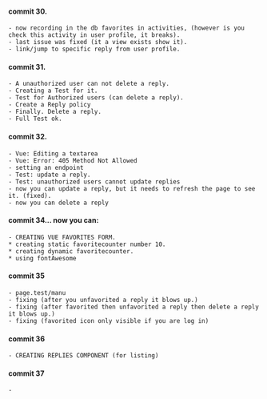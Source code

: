 #### commit 30.
    - now recording in the db favorites in activities, (however is you check this activity in user profile, it breaks).
    - last issue was fixed (it a view exists show it).
    - link/jump to specific reply from user profile.
#### commit 31.
    - A unauthorized user can not delete a reply.
    - Creating a Test for it.
    - Test for Authorized users (can delete a reply).
    - Create a Reply policy
    - Finally. Delete a reply.
    - Full Test ok.

#### commit 32.
    - Vue: Editing a textarea
    - Vue: Error: 405 Method Not Allowed
    - setting an endpoint
    - Test: update a reply.
    - Test: unauthorized users cannot update replies
    - now you can update a reply, but it needs to refresh the page to see it. (fixed).
    - now you can delete a reply

#### commit 34... now you can:
    - CREATING VUE FAVORITES FORM.
    * creating static favoritecounter number 10. 
    * creating dynamic favoritecounter.
    * using fontAwesome
#### commit 35
    - page.test/manu
    - fixing (after you unfavorited a reply it blows up.)
    - fixing (after favorited then unfavorited a reply then delete a reply it blows up.)
    - fixing (favorited icon only visible if you are log in)

#### commit 36
    - CREATING REPLIES COMPONENT (for listing)

#### commit 37
    - 

